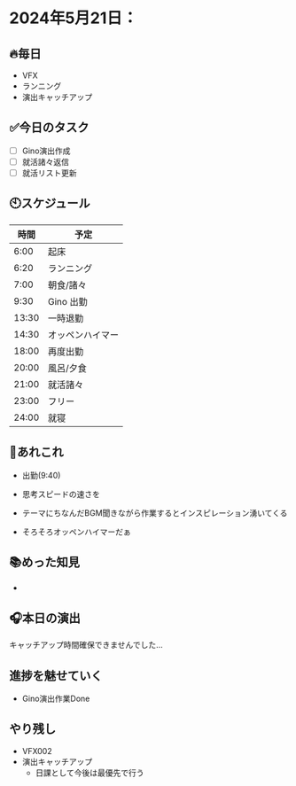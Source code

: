

# 2024年5月21日：

## 🔥毎日
- VFX 
- ランニング
- 演出キャッチアップ

## ✅今日のタスク
- [ ] Gino演出作成
- [ ] 就活諸々返信
- [ ] 就活リスト更新

## 🕙スケジュール
| 時間 |  予定 |
|----|----|
|6:00|起床|
|6:20|ランニング|
|7:00|朝食/諸々|
|9:30|Gino 出勤|
|13:30|一時退勤|
|14:30|オッペンハイマー|
|18:00|再度出勤|
|20:00|風呂/夕食|
|21:00|就活諸々|
|23:00|フリー|
|24:00|就寝|


## 📌あれこれ
- 出勤(9:40)

- 思考スピードの速さを
  
- テーマにちなんだBGM聞きながら作業するとインスピレーション湧いてくる

- そろそろオッペンハイマーだぁ

## 📚めった知見
- 
 
## 🎧本日の演出
キャッチアップ時間確保できませんでした…

## 進捗を魅せていく
- Gino演出作業Done



## やり残し
- VFX002
- 演出キャッチアップ
  - 日課として今後は最優先で行う
